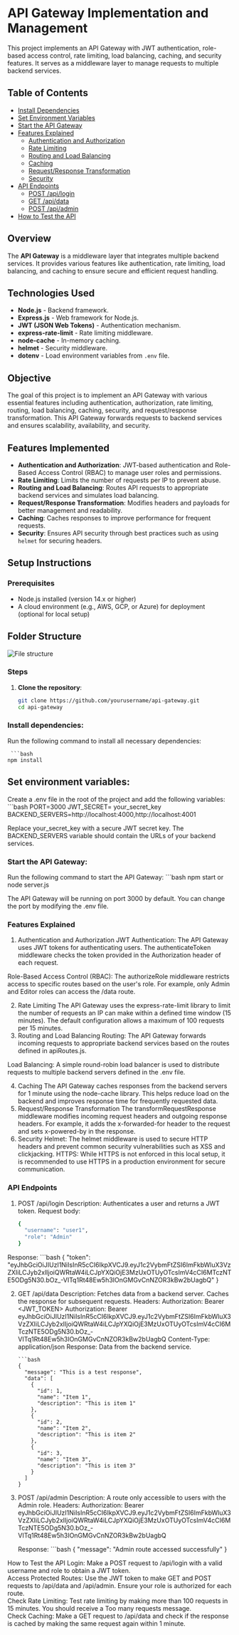 # API Gateway Implementation and Management

This project implements an API Gateway with JWT authentication, role-based access control, rate limiting, load balancing, caching, and security features. It serves as a middleware layer to manage requests to multiple backend services.

## Table of Contents

- [Install Dependencies](#install-dependencies)
- [Set Environment Variables](#set-environment-variables)
- [Start the API Gateway](#start-the-api-gateway)
- [Features Explained](#features-explained)
  - [Authentication and Authorization](#authentication-and-authorization)
  - [Rate Limiting](#rate-limiting)
  - [Routing and Load Balancing](#routing-and-load-balancing)
  - [Caching](#caching)
  - [Request/Response Transformation](#requestresponse-transformation)
  - [Security](#security)
- [API Endpoints](#api-endpoints)
  - [POST /api/login](#1-post-apilogin)
  - [GET /api/data](#2-get-apidata)
  - [POST /api/admin](#3-post-apiadmin)
- [How to Test the API](#how-to-test-the-api)

## Overview

The **API Gateway** is a middleware layer that integrates multiple backend services. It provides various features like authentication, rate limiting, load balancing, and caching to ensure secure and efficient request handling.

## Technologies Used

- **Node.js** - Backend framework.
- **Express.js** - Web framework for Node.js.
- **JWT (JSON Web Tokens)** - Authentication mechanism.
- **express-rate-limit** - Rate limiting middleware.
- **node-cache** - In-memory caching.
- **helmet** - Security middleware.
- **dotenv** - Load environment variables from `.env` file.


## Objective
  
The goal of this project is to implement an API Gateway with various essential features including authentication, authorization, rate limiting, routing, load balancing, caching, security, and request/response transformation. This API Gateway forwards requests to backend services and ensures scalability, availability, and security.

## Features Implemented

- **Authentication and Authorization**: JWT-based authentication and Role-Based Access Control (RBAC) to manage user roles and permissions.
- **Rate Limiting**: Limits the number of requests per IP to prevent abuse.
- **Routing and Load Balancing**: Routes API requests to appropriate backend services and simulates load balancing.
- **Request/Response Transformation**: Modifies headers and payloads for better management and readability.
- **Caching**: Caches responses to improve performance for frequent requests.
- **Security**: Ensures API security through best practices such as using `helmet` for securing headers.



## Setup Instructions
### Prerequisites

- Node.js installed (version 14.x or higher)
- A cloud environment (e.g., AWS, GCP, or Azure) for deployment (optional for local setup)


## Folder Structure
![File structure](https://github.com/MUSTAKIMSHAIKH2942/API-Gateway-Implementation-and-Management-Assignment/blob/main/testapigateway.png)

 
### Steps

1. **Clone the repository**:

   ```bash
   git clone https://github.com/yourusername/api-gateway.git
   cd api-gateway
   
### Install dependencies:
Run the following command to install all necessary dependencies:

     ```bash
    npm install


## Set environment variables:
Create a .env file in the root of the project and add the following variables:
      ```bash
     PORT=3000
     JWT_SECRET=  your_secret_key
     BACKEND_SERVERS=http://localhost:4000,http://localhost:4001


Replace your_secret_key with a secure JWT secret key. The BACKEND_SERVERS variable should contain the URLs of your backend services.

### Start the API Gateway:

Run the following command to start the API Gateway:
    ```bash
     npm start
     or
     node server.js
     
The API Gateway will be running on port 3000 by default. You can change the port by modifying the .env file.


### Features Explained
1. Authentication and Authorization
JWT Authentication: The API Gateway uses JWT tokens for authenticating users. The authenticateToken middleware checks the token provided in the Authorization header of each request.

Role-Based Access Control (RBAC): The authorizeRole middleware restricts access to specific routes based on the user's role. For example, only Admin and Editor roles can access the /data route.

2. Rate Limiting
The API Gateway uses the express-rate-limit library to limit the number of requests an IP can make within a defined time window (15 minutes). The default configuration allows a maximum of 100 requests per 15 minutes.
3. Routing and Load Balancing
Routing: The API Gateway forwards incoming requests to appropriate backend services based on the routes defined in apiRoutes.js.

Load Balancing: A simple round-robin load balancer is used to distribute requests to multiple backend servers defined in the .env file.

4. Caching
The API Gateway caches responses from the backend servers for 1 minute using the node-cache library. This helps reduce load on the backend and improves response time for frequently requested data.
5. Request/Response Transformation
The transformRequestResponse middleware modifies incoming request headers and outgoing response headers. For example, it adds the x-forwarded-for header to the request and sets x-powered-by in the response.
6. Security
Helmet: The helmet middleware is used to secure HTTP headers and prevent common security vulnerabilities such as XSS and clickjacking.
HTTPS: While HTTPS is not enforced in this local setup, it is recommended to use HTTPS in a production environment for secure communication.

### API Endpoints

1. POST /api/login
Description: Authenticates a user and returns a JWT token.
Request body:
   
      ```bash
      {
        "username": "user1",
        "role": "Admin"
      }

Response:
      ```bash
         {
           "token": "eyJhbGciOiJIUzI1NiIsInR5cCI6IkpXVCJ9.eyJ1c2VybmFtZSI6ImFkbWluX3VzZXIiLCJyb2xlIjoiQWRtaW4iLCJpYXQiOjE3MzUxOTUyOTcsImV4cCI6MTczNTE5ODg5N30.bOz_-VITq1Rt48Ew5h3IOnGMGvCnNZOR3kBw2bUagbQ"
         }


         

2. GET /api/data
Description: Fetches data from a backend server. Caches the response for subsequent requests.
Headers: Authorization: Bearer <JWT_TOKEN>
Authorization: Bearer eyJhbGciOiJIUzI1NiIsInR5cCI6IkpXVCJ9.eyJ1c2VybmFtZSI6ImFkbWluX3VzZXIiLCJyb2xlIjoiQWRtaW4iLCJpYXQiOjE3MzUxOTUyOTcsImV4cCI6MTczNTE5ODg5N30.bOz_-VITq1Rt48Ew5h3IOnGMGvCnNZOR3kBw2bUagbQ
Content-Type: application/json
Response: Data from the backend service.

       ```bash
       {
         "message": "This is a test response",
         "data": [
           {
             "id": 1,
             "name": "Item 1",
             "description": "This is item 1"
           },
           {
             "id": 2,
             "name": "Item 2",
             "description": "This is item 2"
           },
           {
             "id": 3,
             "name": "Item 3",
             "description": "This is item 3"
           }
         ]
       }
       

3. POST /api/admin
Description: A route only accessible to users with the Admin role.
Headers: Authorization: Bearer eyJhbGciOiJIUzI1NiIsInR5cCI6IkpXVCJ9.eyJ1c2VybmFtZSI6ImFkbWluX3VzZXIiLCJyb2xlIjoiQWRtaW4iLCJpYXQiOjE3MzUxOTUyOTcsImV4cCI6MTczNTE5ODg5N30.bOz_-VITq1Rt48Ew5h3IOnGMGvCnNZOR3kBw2bUagbQ

   Response:
            ```bash
           {
             "message": "Admin route accessed successfully"
           }

How to Test the API
Login: Make a POST request to /api/login with a valid username and role to obtain a JWT token.                                                          
Access Protected Routes: Use the JWT token to make GET and POST requests to /api/data and /api/admin. Ensure your role is authorized for each route.                    
Check Rate Limiting: Test rate limiting by making more than 100 requests in 15 minutes. You should receive a Too many requests message.                                  
Check Caching: Make a GET request to /api/data and check if the response is cached by making the same request again within 1 minute.                                        



